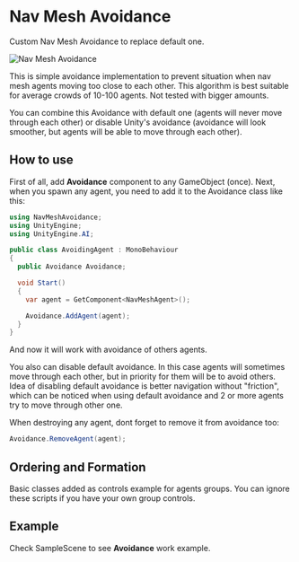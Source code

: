 # Nav Mesh Avoidance
Custom Nav Mesh Avoidance to replace default one. 

![Nav Mesh Avoidance](https://media3.giphy.com/media/cA3Xxd4CnB9TBoIMtG/giphy.gif)

This is simple avoidance implementation to prevent situation when nav mesh agents moving too close to each other. This algorithm is best suitable for average crowds of 10-100 agents. 
Not tested with bigger amounts.

You can combine this Avoidance with default one (agents will never move through each other) or disable Unity's avoidance (avoidance will look smoother, but agents will be able to move through each other).

## How to use
First of all, add **Avoidance** component to any GameObject (once). Next, when you spawn any agent, you need to add it to the Avoidance class like this:
```cs
using NavMeshAvoidance;
using UnityEngine;
using UnityEngine.AI;

public class AvoidingAgent : MonoBehaviour
{
  public Avoidance Avoidance;

  void Start()
  {
    var agent = GetComponent<NavMeshAgent>();

    Avoidance.AddAgent(agent);
  }
}
```

And now it will work with avoidance of others agents. 

You also can disable default avoidance. In this case agents will sometimes move through each other, but in priority for them will be to avoid others. Idea of disabling default avoidance is better navigation without "friction", which can be noticed when using default avoidance and 2 or more agents try to move through other one.

When destroying any agent, dont forget to remove it from avoidance too:

```cs
Avoidance.RemoveAgent(agent);
```

## Ordering and Formation
Basic classes added as controls example for agents groups. You can ignore these scripts if you have your own group controls.

## Example
Check SampleScene to see **Avoidance** work example.

